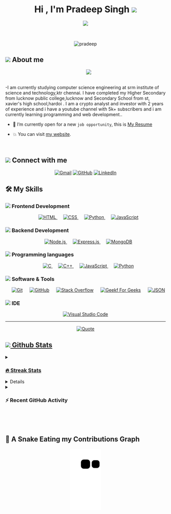 <h1 align="center" >Hi , I'm Pradeep Singh      
	<img src="https://media.giphy.com/media/hvRJCLFzcasrR4ia7z/giphy.gif" width="35"></h1>      
<p align="center">   
  <a href="https://github.com/DenverCoder1/readme-typing-svg"><img src="https://readme-typing-svg.herokuapp.com?font=Time+New+Roman&color=%23C8BE25&size=25&center=true&vCenter=true&width=600&height=100&lines=Computer+Science+Student;Competitive+Programmer;Always+learning+new+things"></a> 
</p>  
 

<br>  

<p align="center"> 
	<img src="https://komarev.com/ghpvc/?username=pydeep9026&label=Profile%20views&color=0047AB&style=plastic?" alt="pradeep" height=25px, width=160px/> 
</p>

	
## <picture><img src = "https://github.com/7oSkaaa/7oSkaaa/blob/main/Images/about_me.gif?raw=true" width = 50px></picture> About me
 
<picture> <img align="right" src="https://github.com/7oSkaaa/7oSkaaa/blob/main/Images/Right_Side.gif?raw=true" width = 250px></picture>

<br><br> 

-I am currently studying computer science engineering
at srm institute of science and technology,ktr chennai.
I have completed my Higher Secondary from lucknow
public college,lucknow and Secondary School from
st, xavier's high school,hardoi . I am a crypto analyst
and investor with 2 years of experience and i have a
youtube channel with 5k+ subscribers and i am currently
learning programming and web development..

- :thinking: I’m currently open for a new `job opportunity`, this is [My Resume](https://github.com/pydeep9026/pydeep9026/files/12044182/prares.pdf)




- :boom: You can visit [my website](https://pradeeps.me).
<br>






## <picture> <img src="https://github.com/7oSkaaa/7oSkaaa/blob/main/Images/Connect-with-me.gif?raw=true" width="100px"> </picture> Connect with me
<p align="center">
	<a href="mailto:pradeepsi2120032@gamil.com"><img img src="https://img.shields.io/badge/gmail-%23EA4335.svg?style=plastic&logo=gmail&logoColor=white" alt="Gmail"/></a>
	<a href="https://github.com/pydeep9026"><img src="https://img.shields.io/badge/github-%23181717.svg?style=plastic&logo=github&logoColor=white" alt="GitHub"/></a>
	<a href="https://www.linkedin.com/in/pradeep-singh-b57881207/"><img src="https://img.shields.io/badge/linkedin-%230A66C2.svg?style=plastic&logo=linkedin&logoColor=white" alt="LinkedIn"/></a>
</p>



## 🛠️ My Skills


### <picture> <img src = "https://github.com/7oSkaaa/7oSkaaa/blob/main/Images/Front_End.gif?raw=true" width = 50px>  </picture> Frontend Development
<p align="center"> 
  &emsp; 
  <a href="https://www.w3.org/html/" target="_blank"> 
   <img alt="HTML" src="https://img.shields.io/badge/HTML5%20-%23E34F26.svg?style=plastic&logo=html5&logoColor=white">
  </a>   
  &emsp;
  <a href="https://www.w3schools.com/css/" target="_blank">
    <img alt="CSS" src="https://img.shields.io/badge/CSS%20-%231572B6.svg?style=plastic&logo=css3&logoColor=white">
  </a> 
  &emsp;
  <a href="https://www.python.org" target="_blank">
    <img alt="Python" src="https://img.shields.io/badge/react-%2361DAFB.svg?style=plastic&logo=React&logoColor=black">
  </a>
  &emsp;
  <a href="https://developer.mozilla.org/en-US/docs/Web/JavaScript" target="_blank"> 
     <img alt="JavaScript" src="https://img.shields.io/badge/JavaScript%20-%23F7DF1E.svg?style=plastic&logo=javascript&logoColor=black">
   </a>
</p>

### <picture> <img src = "https://github.com/7oSkaaa/7oSkaaa/blob/main/Images/Front_End.gif?raw=true" width = 50px>  </picture> Backend Development
<p align="center"> 
  &emsp; 
  <a href="https://nodejs.org/" target="_blank"> 
   <img alt="Node.js" src="https://img.shields.io/badge/node%20-%23E34F26.svg?style=plastic&logo=node.js&logoColor=white">
  </a>   
  &emsp;
  <a href="https://expressjs.com/" target="_blank">
    <img alt="Express.js" src="https://img.shields.io/badge/express-%23404d59.svg?style=plastic&logo=express&logoColor=white">
  </a> 
  &emsp;
  <a href="https://www.mongodb.com/" target="_blank">
    <img alt="MongoDB" src="https://img.shields.io/badge/mongodb-%234ea94b.svg?style=plastic&logo=mongodb&logoColor=white">
  </a>
</p>


### <picture> <img src = "https://github.com/7oSkaaa/7oSkaaa/blob/main/Images/Programming_Languages.gif?raw=true" width = 50px>  </picture> Programming languages

<p align="center"> 
  &emsp; 
  <a href="https://www.cprogramming.com/" target="_blank"> 
    <img alt="C" src="https://img.shields.io/badge/C%20-%232370ED.svg?style=plastic&logo=c&logoColor=white">
  </a> 
  &emsp;
  <a href="https://www.w3schools.com/cpp/" target="_blank"> 
    <img alt="C++" src="https://img.shields.io/badge/C++%20-%2300599C.svg?style=plastic&logo=c%2B%2B&logoColor=white">
  </a> 
  &emsp;
  <a href="https://developer.mozilla.org/en-US/docs/Web/JavaScript" target="_blank"> 
     <img alt="JavaScript" src="https://img.shields.io/badge/JavaScript%20-%23F7DF1E.svg?style=plastic&logo=javascript&logoColor=black"> 
   </a>
  &emsp;
   <a href="https://www.python.org" target="_blank">
    <img alt="Python" src="https://img.shields.io/badge/Python%20-%2314354C.svg?style=plastic&logo=python&logoColor=white">
  </a>
</p>

 ### <picture> <img src = "https://github.com/7oSkaaa/7oSkaaa/blob/main/Images/Software_Tools.gif?raw=true" width = 50px>  </picture> Software & Tools
 
<p align="center">
  &emsp;
    <a href="#"><img alt="Git" src="https://img.shields.io/badge/Git%20-%23F05033.svg?style=plastic&logo=git&logoColor=white"></a>
  &emsp;
    <a href="#"><img alt="GitHub" src="https://img.shields.io/badge/github-%23181717.svg?style=plastic&logo=github&logoColor=white"></a>
  &emsp;
    <a href="#"><img alt="Stack Overflow" src="https://img.shields.io/badge/-Stack%20Overflow-FE7A16?style=plastic&logo=stack-overflow&logoColor=white"></a>
  &emsp;
    <a href="#"><img alt="Geekf For Geeks" src="https://img.shields.io/badge/geeksforgeeks-%230F9D58.svg?style=plastic&logo=geeksforgeeks&logoColor=white"></a>
  &emsp;
    <a href="#"><img alt="JSON" img src="https://img.shields.io/badge/json-%23000000.svg?style=plastic&logo=json&logoColor=white"></a>


</p>

 ### <picture> <img src = "https://github.com/7oSkaaa/7oSkaaa/blob/main/Images/IDEs.gif?raw=true" width = 50px>  </picture> IDE
 
<p align="center">
  &emsp;
    <a href="#"><img alt="Visual Studio Code" src="https://img.shields.io/badge/Visual%20Studio%20Code-0078d7.svg?style=plastic&logo=visual-studio-code&logoColor=white"></a>
  &emsp;




<br> 

---

<p align = "center">
	<a href="https://github.com/piyushsuthar/github-readme-quotes"> <img alt = "Quote" src="https://quotes-github-readme.vercel.app/api?type=horizontal&theme=tokyonight&animation=grow_out_in&quoteCategory=programming">
</p>

## <picture> <img src = "https://github.com/7oSkaaa/7oSkaaa/blob/main/Images/Statistics.gif?raw=true" width = 50px>  </picture> Github Stats

<details><summary><h3> 🔥 Streak Stats</h3></summary>

----	

<p align="center"><img src="https://github-readme-streak-stats.herokuapp.com/?user=pydeep9026&theme=tokyonight_duo" alt="pydeep9026" /></p>

</details>
  
<details><summary><h3>💻 GitHub Profile Stats</h3></summary>

----
	
<p align="center">
    <a href="https://github.com/anuraghazra/github-readme-stats">
	    <img alt="pradeep's Github Stats" src="https://github-readme-stats.vercel.app/api?username=pydeep9026&show_icons=true&count_private=true&locale=en&theme=tokyonight&layout=compact" height="230px"/></a>
	  <img src="https://github-readme-stats.vercel.app/api/top-langs?username=pydeep9026&langs_count=10&show_icons=true&locale=en&theme=tokyonight" alt="pradeep" height="230px"/>
<br/>

  <b>Note:</b> Top languages is only a metric of the languages my public code consists of and doesn't reflect experience or skill level.
  </p>
</details>

<details><summary><h3>⚡ Recent GitHub Activity</h3></summary>

----
	
[![pydeep9026's github activity graph](https://github-readme-activity-graph.cyclic.app/graph?username=pydeep9026&theme=github	)](https://github.com/pydeep9026/github-readme-activity-graph)

 
</details>


	

</br></br>
	
## 🐍 A Snake Eating my Contributions Graph
	
<p align = "center">
	<img src = "https://github.com/pydeep9026/pydeep9026/blob/output/github-contribution-grid-snake.svg?" alt = "Snake Game"/>
</p>




